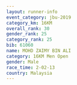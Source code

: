 ```yaml
---
layout: runner-info 
event_category: jbu-2019 
category_km: 16KM  
overall_rank: 30
gender_rank: 25
category_rank: 25
bib: 61060
name: MOHD ZAIMY BIN ALI
category: 16KM Men Open
gender: Male
race_time: 2-02-13
country: Malaysia
---
```


